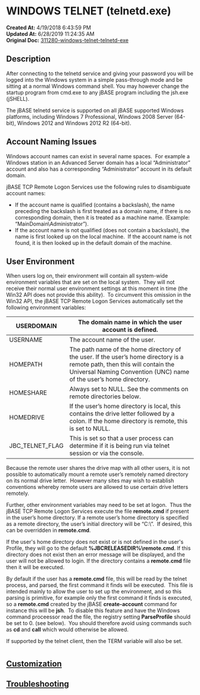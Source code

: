 # WINDOWS TELNET (telnetd.exe)

**Created At:** 4/19/2018 6:43:59 PM  
**Updated At:** 6/28/2019 11:24:35 AM  
**Original Doc:** [311280-windows-telnet-telnetd-exe](https://docs.jbase.com/30301-jbase/311280-windows-telnet-telnetd-exe)  


## Description

After connecting to the telnetd service and giving your password you will be logged into the Windows system in a simple pass-through mode and be sitting at a normal Windows command shell. You may however change the startup program from cmd.exe to any jBASE program including the jsh.exe (jSHELL).

The jBASE telnetd service is supported on all jBASE supported Windows platforms, including Windows 7 Professional, Windows 2008 Server (64-bit), Windows 2012 and Windows 2012 R2 (64-bit).

## Account Naming Issues

Windows account names can exist in several name spaces.  For example a Windows station in an Advanced Server domain has a local “Administrator” account and also has a corresponding “Administrator” account in its default domain.

jBASE TCP Remote Logon Services use the following rules to disambiguate account names:

- If the account name is qualified (contains a backslash), the name preceding the backslash is first treated as a domain name, if there is no corresponding domain, then it is treated as a machine name. (Example: “MainDomain\Administrator”).
- If the account name is not qualified (does not contain a backslash), the name is first looked up on the local machine.  If the account name is not found, it is then looked up in the default domain of the machine.


## User Environment

When users log on, their environment will contain all system-wide environment variables that are set on the local system.  They will not receive their normal user environment settings at this moment in time (the Win32 API does not provide this ability).  To circumvent this omission in the Win32 API, the jBASE TCP Remote Logon Services automatically set the following environment variables:


| USERDOMAIN<br> | The domain name in which the user account is defined.<br> |
| --- | --- |
| USERNAME<br> | The account name of the user.<br> |
| HOMEPATH<br> | The path name of the home directory of the user. If the user’s home directory is a remote path, then this will contain the Universal Naming Convention (UNC) name of the user’s home directory.<br> |
| HOMESHARE<br> | Always set to NULL. See the comments on remote directories below.<br> |
| HOMEDRIVE<br> | If the user’s home directory is local, this contains the drive letter followed by a colon. If the home directory is remote, this is set to NULL.<br> |
| JBC\_TELNET\_FLAG<br> | This is set so that a user process can determine if it is being run via telnet session or via the console.<br> |


Because the remote user shares the drive map with all other users, it is not possible to automatically mount a remote user’s remotely named directory on its normal drive letter.  However many sites may wish to establish conventions whereby remote users are allowed to use certain drive letters remotely.

Further, other environment variables may need to be set at logon.  Thus the jBASE TCP Remote Logon Services execute the file **remote.cmd** if present in the user’s home directory. If a remote user’s home directory is specified as a remote directory, the user’s initial directory will be “C:\”.  If desired, this can be overridden in **remote.cmd**.

If the user's home directory does not exist or is not defined in the user's Profile, they will go to the default **%JBCRELEASEDIR%\remote.cmd**. If this directory does not exist then an error message will be displayed, and the user will not be allowed to login. If the directory contains a **remote.cmd** file then it will be executed.

By default if the user has a **remote.cmd** file, this will be read by the telnet process, and parsed, the first command it finds will be executed.  This file is intended mainly to allow the user to set up the environment, and so this parsing is primitive, for example only the first command it finds is executed, so a **remote.cmd** created by the jBASE **create-account** command for instance this will be **jsh**.  To disable this feature and have the Windows command proceessor read the file, the registry setting **ParseProfile** should be set to 0. (see below).  You should therefore avoid using commands such as **cd** and **call** which would otherwise be allowed.

If supported by the telnet client, then the TERM variable will also be set.

# 


## [Customization](311287-windows-telnet-customization)

## [Troubleshooting](311300-windows-telnet-troubleshooting)

# 

